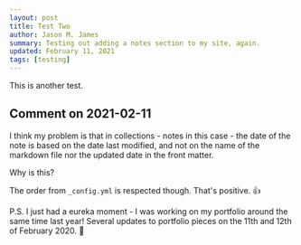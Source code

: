 ```yaml
---
layout: post
title: Test Two
author: Jason M. James
summary: Testing out adding a notes section to my site, again.
updated: February 11, 2021
tags: [testing]
---
```


This is another test.

## Comment on 2021-02-11

I think my problem is that in collections - notes in this case - the date of the note is based on the date last modified, and not on the name of the markdown file nor the updated date in the front matter.

Why is this?

The order from `_config.yml` is respected though.  That's positive. 👍️

P.S. I just had a eureka moment - I was working on my portfolio around the same time last year!  Several updates to portfolio pieces on the 11th and 12th of February 2020. 👀
